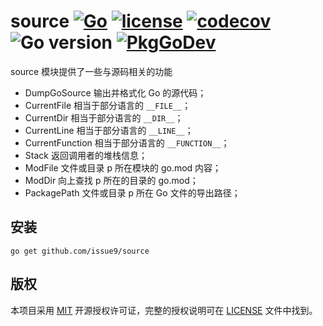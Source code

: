 source
[![Go](https://github.com/issue9/source/workflows/Go/badge.svg)](https://github.com/issue9/source/actions?query=workflow%3AGo)
[![license](https://img.shields.io/badge/license-MIT-brightgreen.svg?style=flat)](https://opensource.org/licenses/MIT)
[![codecov](https://codecov.io/gh/issue9/source/branch/master/graph/badge.svg)](https://codecov.io/gh/issue9/source)
![Go version](https://img.shields.io/github/go-mod/go-version/issue9/source)
[![PkgGoDev](https://pkg.go.dev/badge/github.com/issue9/source)](https://pkg.go.dev/github.com/issue9/source)
======

source 模块提供了一些与源码相关的功能

- DumpGoSource 输出并格式化 Go 的源代码；
- CurrentFile 相当于部分语言的 `__FILE__`；
- CurrentDir 相当于部分语言的 `__DIR__`；
- CurrentLine 相当于部分语言的 `__LINE__`；
- CurrentFunction 相当于部分语言的 `__FUNCTION__`；
- Stack 返回调用者的堆栈信息；
- ModFile 文件或目录 p 所在模块的 go.mod 内容；
- ModDir 向上查找 p 所在的目录的 go.mod；
- PackagePath 文件或目录 p 所在 Go 文件的导出路径；

安装
----

```shell
go get github.com/issue9/source
```

版权
----

本项目采用 [MIT](http://opensource.org/licenses/MIT) 开源授权许可证，完整的授权说明可在 [LICENSE](LICENSE) 文件中找到。

